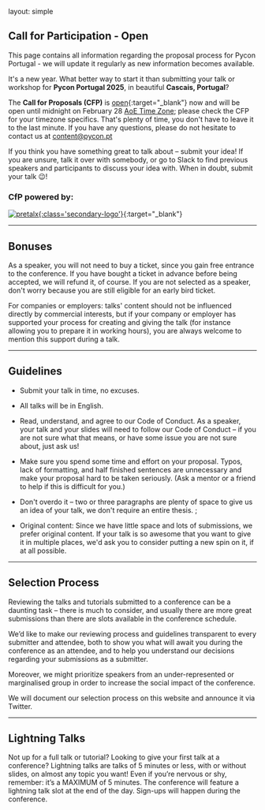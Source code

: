 layout: simple

[//]: # (## Call for Participation - Now Closed)

[//]: # ()
[//]: # (Thank you to everyone who showed interest and submitted their talks and workshops for PyCon Portgual 2024, set to take place in the beautiful city of Altice Forum, Braga. The Call for Proposals &#40;CFP&#41; officially closed at 23:59 &#40;UTC&#41;,)

[//]: # ()
[//]: # (We have been overwhelmed by the enthusiasm and diversity of the proposals received, covering a wide range of both technical and non-technical topics. It's inspiring to see such vibrant participation from both new and seasoned speakers, reflecting the inclusive and supportive spirit of the PyCon community.)

[//]: # ()
[//]: # (**What Happens Next?**)

[//]: # (Our review team is now working diligently to evaluate all the submissions. We aim to craft a comprehensive program that caters to all skill levels and interests, ensuring a rewarding experience for all attendees. Selected speakers will be notified, and the full conference schedule will be announced shortly thereafter. Stay tuned for updates!)

[//]: # ()
[//]: # (**Missed the CFP Deadline**)

[//]: # (If you missed this year's CFP deadline but still wish to contribute, there are plenty of other ways to get involved. We encourage you to participate in the PyCon Portgual [Slack channel]&#40;https://join.slack.com/t/pyconportugal/shared_invite/zt-1ckszg1ye-QDgxx3lOkC15Ocal8xhCSg&#41;, where you can engage with the community, offer support, or even find collaboration opportunities. Your involvement doesn't have to end with the CFP - the Python community thrives on continuous sharing and support.)

[//]: # ()
[//]: # (**Stay Connected**)

[//]: # (For the latest updates, remember to follow us on Twitter [PyCon Portgual]&#40;https://x.com/PyConPT&#41; and check our official website regularly. We'll be sharing more information about the conference schedule, speakers, and other exciting activities planned for PyCon Portgual 2024 in ViAltice Forum, Braga.)

[//]: # ()
[//]: # (**Questions or Suggestions?**)

[//]: # (Our team is here to assist you. Should you have any questions or suggestions, please feel free to reach out to us at content@pycon.pt. We're committed to making PyCon Portgual 2024 an inclusive, engaging, and memorable event for everyone.)

[//]: # ()
[//]: # (Thank you once again for your enthusiasm and participation. We can't wait to see you in Braga and explore the amazing world of Ptyhon together!)

[//]: # ()
[//]: # (We'll see you in Braga!)

[//]: # ()
[//]: # (If you have any questions, please do not hesitate to contact us at [content@pycon.pt]&#40;mailto:content@pycon.pt&#41;. Don't forget to follow us on Twitter [@PyCon PT]&#40;https://x.com/PyConPT&#41;{:target="\_blank"} for the latest up to date information!)


## Call for Participation - Open

This page contains all information regarding the proposal process for Pycon Portugal - we will update it regularly as new information becomes available.

It's a new year. What better way to start it than submitting your talk or workshop for **Pycon Portugal 2025**, in beautiful **Cascais, Portugal**? 

The **Call for Proposals (CFP)** is [open](https://pretalx.evolutio.pt/pycon-portugal-2025/cfp){:target="_blank"} now and will be open until midnight on February 28 [AoE Time Zone](https://www.timeanddate.com/time/zones/aoe); please check the CFP for your timezone specifics. That's plenty of time, you don't have to leave it to the last minute. If you have any questions, please do not hesitate to contact us at [content@pycon.pt](mailto:content@pycon.pt)

If you think you have something great to talk about – submit your idea! If you are unsure, talk it over with somebody, or go to Slack to find previous speakers and participants to discuss your idea with. When in doubt, submit your talk 😉! 



### CfP powered by:

[![pretalx](/static/images/other/pretalx.svg){:class='secondary-logo'}](https://pretalx.com/p/about/){:target="_blank"}

<hr class="green-line">

[//]: # (## Schedule ️)

[//]: # ()
[//]: # (* Talks - October 17, 18)

[//]: # ()
[//]: # (* Workshops - October 19)

[//]: # ()
[//]: # (The conference will take place from 9AM to 6PM.)

[//]: # ()
[//]: # (Follow us on social media for up-to-date information - see footer below!)

[//]: # ()
[//]: # (<hr class="blue-line">)

[//]: # (## Topics)

[//]: # ()
[//]: # (* Python internals and challenges in modern development.)

[//]: # ()
[//]: # (* Wild ideas, clever hacks, surprising or cool use cases.)

[//]: # ()
[//]: # (* Improving Python developers’ lives.)

[//]: # ()
[//]: # (* Pushing Python to its limits.)

[//]: # ()
[//]: # (* Fundamentals, in a modern light.)

[//]: # ()
[//]: # (* The Python community, culture, history, past, present & future, the why, the who, and the what of it all.)

[//]: # ()
[//]: # (* Security.)

[//]: # ()
[//]: # (* Whatever you deem appropriate – it's your conference, after all!)

[//]: # ()
[//]: # (You may think that your idea is not suited to PyCon Portugal, or that you couldn't possibly present it well, or that others will do it better. We want to prove you wrong. Read more on [Why You, Too, Should Speak at a Conference]&#40;https://www.womenwhocode.com/blog/why-you-too-should-speak-at-a-conference&#41;{:target="_blank"}, which applies to speaking at PyCon Portugal!)

[//]: # ()
[//]: # (If you would like to ask a question, you are always welcome to write to the content committee: [content@pycon.pt]&#40;mailto:content@pycon.pt&#41;.)

[//]: # ()
[//]: # (<hr class="green-line">)

## Bonuses

As a speaker, you will not need to buy a ticket, since you gain free entrance to the conference. If you have bought a ticket in advance before being accepted, we will refund it, of course. If you are not selected as a speaker, don't worry because you are still eligible for an early bird ticket.

For companies or employers: talks' content should not be influenced directly by commercial interests, but if your company or employer has supported your process for creating and giving the talk (for instance allowing you to prepare it in working hours), you are always welcome to mention this support during a talk.

<hr class="blue-line">

## Guidelines

* Submit your talk in time, no excuses.

* All talks will be in English.

* Read, understand, and agree to our Code of Conduct. As a speaker, your talk and your slides will need to follow our Code of Conduct – if you are not sure what that means, or have some issue you are not sure about, just ask us!

* Make sure you spend some time and effort on your proposal. Typos, lack of formatting, and half finished sentences are unnecessary and make your proposal hard to be taken seriously. (Ask a mentor or a friend to help if this is difficult for you.)

* Don't overdo it – two or three paragraphs are plenty of space to give us an idea of your talk, we don't require an entire thesis. ;

* Original content: Since we have little space and lots of submissions, we prefer original content. If your talk is so awesome that you want to give it in multiple places, we'd ask you to consider putting a new spin on it, if at all possible.

<hr class="green-line">

## Selection Process️

Reviewing the talks and tutorials submitted to a conference can be a daunting task – there is much to consider, and usually there are more great submissions than there are slots available in the conference schedule.

We’d like to make our reviewing process and guidelines transparent to every submitter and attendee, both to show you what will await you during the conference as an attendee, and to help you understand our decisions regarding your submissions as a submitter.

Moreover, we might prioritize speakers from an under-represented or marginalised group in order to increase the social impact of the conference.

We will document our selection process on this website and announce it via Twitter.

<hr class="blue-line">

## Lightning Talks️

Not up for a full talk or tutorial? Looking to give your first talk at a conference? Lightning talks are talks of 5 minutes or less, with or without slides, on almost any topic you want! Even if you’re nervous or shy, remember: it’s a MAXIMUM of 5 minutes. The conference will feature a lightning talk slot at the end of the day. Sign-ups will happen during the conference.
